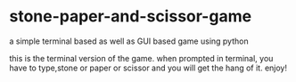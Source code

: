 # stone-paper-and-scissor-game
a simple terminal based as well as GUI based game using python

this is the terminal version of the game.
when prompted in terminal, you have to type,stone or paper or scissor and you will get the hang of it.
enjoy!
